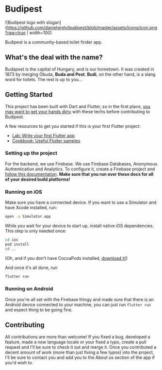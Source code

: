 # Budipest

![Budipest logo with slogan](https://github.com/danielgrgly/budipest/blob/master/assets/icons/icon.png?raw=true | width=100)

Budipest is a community-based toilet finder app.

## What's the deal with the name?

Budapest is the capital of Hungary, and is our hometown. It was created in 1873 by merging Óbuda, **Buda and Pest**. **Budi**, on the other hand, is a slang word for toilets. The rest is up to you...

## Getting Started

This project has been built with Dart and Flutter, so in the first place, [you may want to get your hands dirty](https://flutter.dev/docs/get-started) with these techs before contributing to Budipest.

A few resources to get you started if this is your first Flutter project:
- [Lab: Write your first Flutter app](https://flutter.dev/docs/get-started/codelab)
- [Cookbook: Useful Flutter samples](https://flutter.dev/docs/cookbook)

### Setting up the project

For the backend, we use Firebase. We use Firebase Databases, Anonymous Authentication and Analytics. To configure it, create a Firebase project and [follow this documentation](https://firebase.google.com/docs/flutter/setup). **Make sure that you run over these docs for all of your desired build platforms!**

### Running on iOS

Make sure you have a connected device. If you want to use a Simulator and have Xcode installed, run:

```bash
open -a Simulator.app
```

While you wait for your device to start up, install native iOS dependencies. This step is only needed once:
```bash
cd ios
pod install
cd ..
```
(Oh, and if you don't have CocoaPods installed, [download it!](https://cocoapods.org/))

And once it's all done, run
```bash
flutter run
```

### Running on Android
Once you're all set with the Firebase thingy and made sure that there is an Android device connected to your machine, you can just run `flutter run` and expect thing to be going fine.

## Contributing
All contributions are more than welcome! If you fixed a bug, developed a feature, made a new language locale or your fixed a typo, create a pull request and I'll be sure to check it out and merge it. Once you contributed a decent amount of work (more than just fixing a few typos) into the project, I'll be sure to contact you and add you to the About us section of the app if you'd wish to.